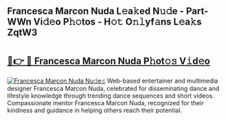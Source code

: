 ## Francesca Marcon Nuda L𝚎a𝚔ed N𝚞𝚍e - Part-WWn Vi𝚍𝚎o P𝚑𝚘tos - H𝚘𝚝 O𝚗𝚕yf𝚊ns L𝚎a𝚔s ZqtW3

# <h2><a href="http://kf80a0c.oniu.top/?m=Francesca+Marcon+Nuda">🔗👉 🔴 Francesca Marcon Nuda P𝚑ot𝚘𝚜 V𝚒d𝚎o</a></h2>

[![Francesca Marcon Nuda Nu𝚍e𝚜](https://i.imgur.com/0qMVB7G.gif)](http://kf80a0c.oniu.top/?m=Francesca+Marcon+Nuda)
Web-based entertainer and multimedia designer Francesca Marcon Nuda, celebrated for disseminating dance and lifestyle knowledge through trending dance sequences and short videos. Compassionate mentor Francesca Marcon Nuda, recognized for their kindness and guidance in helping others reach their potential.  
